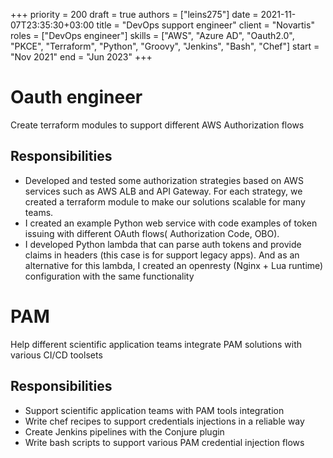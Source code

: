 +++ 
priority = 200
draft    = true
authors  = ["leins275"]
date     = 2021-11-07T23:35:30+03:00
title    = "DevOps support engineer"
client   = "Novartis"
roles    = ["DevOps engineer"]
skills   = ["AWS", "Azure AD", "Oauth2.0", "PKCE", "Terraform", "Python", "Groovy", "Jenkins", "Bash", "Chef"]
start    = "Nov 2021"
end      = "Jun 2023"
+++

# Oauth engineer

Create terraform modules to support different AWS Authorization flows

## Responsibilities
- Developed and tested some authorization strategies based on AWS services such as AWS ALB and API Gateway. For each strategy, we created a terraform module to make our solutions scalable for many teams.
- I created an example Python web service with code examples of token issuing with different OAuth flows( Authorization Code, OBO).
- I developed Python lambda that can parse auth tokens and provide claims in headers (this case is for support legacy apps). And as an alternative for this lambda, I created an openresty (Nginx + Lua runtime) configuration with the same functionality

# PAM

Help different scientific application teams integrate PAM solutions with various CI/CD toolsets

## Responsibilities
- Support scientific application teams with PAM tools integration
- Write chef recipes to support credentials injections in a reliable way
- Create Jenkins pipelines with the Conjure plugin
- Write bash scripts to support various PAM credential injection flows
